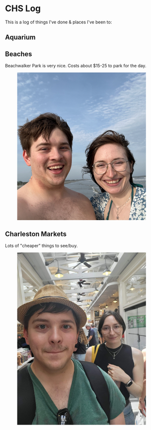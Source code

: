 # CHS Log

This is a log of things I've done & places I've been to:

## Aquarium



## Beaches

Beachwalker Park is very nice. Costs about $15-25 to park for the day.

<figure><img src="../../../.gitbook/assets/image (772).png" alt=""><figcaption></figcaption></figure>

## Charleston Markets

Lots of "cheaper" things to see/buy.&#x20;

<figure><img src="../../../.gitbook/assets/image (773).png" alt=""><figcaption></figcaption></figure>

